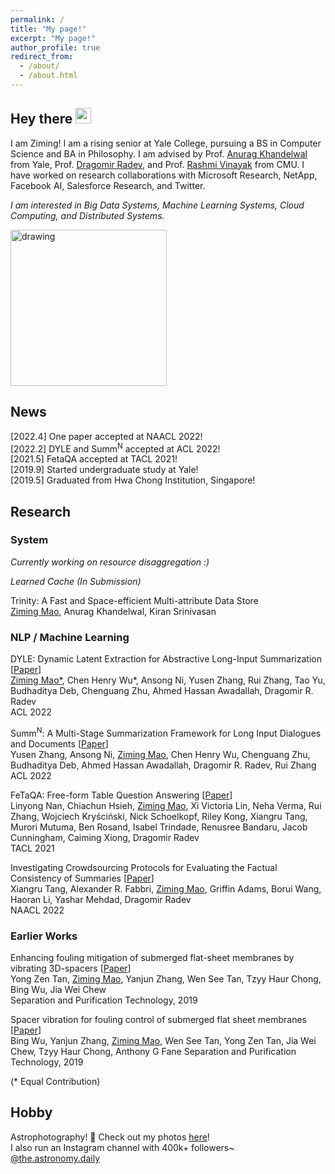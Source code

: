 ```yaml
---
permalink: /
title: "My page!"
excerpt: "My page!"
author_profile: true
redirect_from: 
  - /about/
  - /about.html
---
```


## Hey there <img src="https://media.giphy.com/media/hvRJCLFzcasrR4ia7z/giphy.gif" width="25px">
I am Ziming! I am a rising senior at Yale College, pursuing a BS in Computer Science and BA in Philosophy. I am advised by Prof. [Anurag Khandelwal](https://www.anuragkhandelwal.com/) from Yale, Prof. [Dragomir Radev](http://www.cs.yale.edu/homes/radev/), and Prof. [Rashmi Vinayak](http://www.cs.cmu.edu/~rvinayak/) from CMU. I have worked on research collaborations with Microsoft Research, NetApp, Facebook AI, Salesforce Research, and Twitter.

*I am interested in Big Data Systems, Machine Learning Systems, Cloud Computing, and Distributed Systems.*

<img src="https://i.pinimg.com/originals/e4/26/70/e426702edf874b181aced1e2fa5c6cde.gif" alt="drawing" width="250"/>

## News

\[2022.4\] One paper accepted at NAACL 2022!\
\[2022.2\] DYLE and Summ<sup>N</sup> accepted at ACL 2022!\
\[2021.5\] FetaQA accepted at TACL 2021!\
\[2019.9\] Started undergraduate study at Yale!\
\[2019.5\] Graduated from Hwa Chong Institution, Singapore!
## Research
### System

*Currently working on resource disaggregation :)*

*Learned Cache (In Submission)*

Trinity: A Fast and Space-efficient Multi-attribute Data Store\
<ins>Ziming Mao</ins>, Anurag Khandelwal, Kiran Srinivasan
### NLP / Machine Learning

DYLE: Dynamic Latent Extraction for Abstractive Long-Input Summarization [[Paper](https://arxiv.org/abs/2110.08168)]\
<ins>Ziming Mao\*</ins>, Chen Henry Wu\*, Ansong Ni, Yusen Zhang, Rui Zhang, Tao Yu, Budhaditya Deb, Chenguang Zhu, Ahmed Hassan Awadallah, Dragomir R. Radev\
ACL 2022

Summ<sup>N</sup>: A Multi-Stage Summarization Framework for Long Input Dialogues and Documents [[Paper](https://arxiv.org/abs/2110.10150)]\
Yusen Zhang, Ansong Ni, <ins>Ziming Mao</ins>, Chen Henry Wu, Chenguang Zhu, Budhaditya Deb, Ahmed Hassan Awadallah, Dragomir R. Radev, Rui Zhang\
ACL 2022

FeTaQA: Free-form Table Question Answering [[Paper](https://direct.mit.edu/tacl/article/doi/10.1162/tacl_a_00446/109273/FeTaQA-Free-form-Table-Question-Answering)]\
Linyong Nan, Chiachun Hsieh, <ins>Ziming Mao</ins>, Xi Victoria Lin, Neha Verma, Rui Zhang, Wojciech Kryściński, Nick Schoelkopf, Riley Kong, Xiangru Tang, Murori Mutuma, Ben Rosand, Isabel Trindade, Renusree Bandaru, Jacob Cunningham, Caiming Xiong, Dragomir Radev\
TACL 2021

Investigating Crowdsourcing Protocols for Evaluating the Factual Consistency of Summaries [[Paper](https://arxiv.org/abs/2109.09195)]\
Xiangru Tang, Alexander R. Fabbri, <ins>Ziming Mao</ins>, Griffin Adams, Borui Wang, Haoran Li, Yashar Mehdad, Dragomir Radev\
NAACL 2022

### Earlier Works
Enhancing fouling mitigation of submerged flat-sheet membranes by vibrating 3D-spacers [[Paper](https://www.sciencedirect.com/science/article/pii/S1383586618333240)]\
Yong Zen Tan, <ins>Ziming Mao</ins>, Yanjun Zhang, Wen See Tan, Tzyy Haur Chong, Bing Wu, Jia Wei Chew\
Separation and Purification Technology, 2019 

Spacer vibration for fouling control of submerged flat sheet membranes [[Paper](https://www.sciencedirect.com/science/article/pii/S1383586618319968)]\
Bing Wu, Yanjun Zhang, <ins>Ziming Mao</ins>, Wen See Tan, Yong Zen Tan, Jia Wei Chew, Tzyy Haur Chong, Anthony G Fane
Separation and Purification Technology, 2019 

(\* Equal Contribution) 
## Hobby
Astrophotography! 🌌  Check out my photos [here](https://www.instagram.com/ziming.astro)!  
I also run an Instagram channel with 400k+ followers~ [@the.astronomy.daily](https://www.instagram.com/the.astronomy.daily/)


